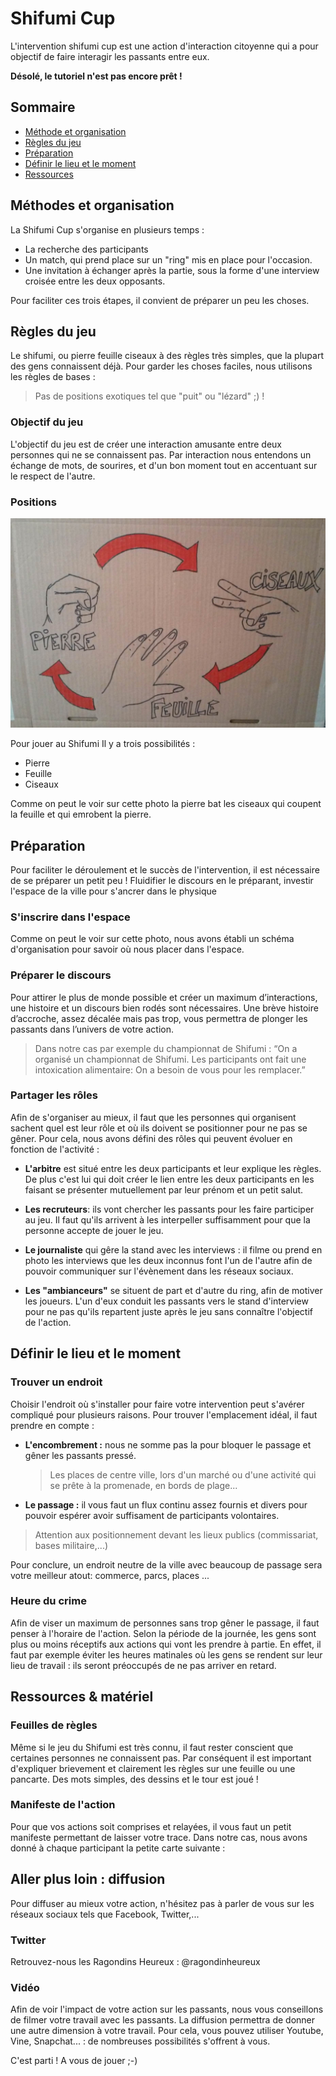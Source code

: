 # Shifumi Cup

L'intervention shifumi cup est une action d'interaction citoyenne qui a pour objectif de faire interagir les passants entre eux.

**Désolé, le tutoriel n'est pas encore prêt !**


## Sommaire

- [Méthode et organisation](https://github.com/ragondinsheureux/shifumi/blob/master/README.md#méthodes-et-organisation)
- [Règles du jeu](https://github.com/ragondinsheureux/shifumi/blob/master/README.md#régles-du-jeu)
- [Préparation](https://github.com/ragondinsheureux/shifumi/blob/master/README.md#préparation)
- [Définir le lieu et le moment](https://github.com/ragondinsheureux/shifumi/blob/master/README.md#définir-le-lieu-et-le-moment)
- [Ressources](https://github.com/ragondinsheureux/shifumi/blob/master/README.md#aller-plus-loin--diffusion)

## Méthodes et organisation
La Shifumi Cup s'organise en plusieurs temps :
 - La recherche des participants 
 - Un match, qui prend place sur un "ring" mis en place pour l'occasion.
 - Une invitation à échanger après la partie, sous la forme d'une interview croisée entre les deux opposants.
 
Pour faciliter ces trois étapes, il convient de préparer un peu les choses.
 
 
## Règles du jeu
Le shifumi, ou pierre feuille ciseaux à des règles très simples, que la plupart des gens connaissent déjà.
Pour garder les choses faciles, nous utilisons les règles de bases : 
> Pas de positions exotiques tel que "puit" ou "lézard" ;) !

### Objectif du jeu

L'objectif du jeu est de créer une interaction amusante entre deux personnes qui ne se connaissent pas. 
Par interaction nous entendons un échange de mots, de sourires, et d'un bon moment tout en accentuant sur le respect de l'autre. 



### Positions

![Alt Text](https://raw.githubusercontent.com/ragondinsheureux/shifumi/master/images/positions_shifumi.jpg)

Pour jouer au Shifumi Il y a trois possibilités : 
- Pierre
- Feuille 
- Ciseaux 

Comme on peut le voir sur cette photo la pierre bat les ciseaux qui coupent la feuille et qui emrobent la pierre. 

## Préparation

Pour faciliter le déroulement et le succès de l'intervention, il est nécessaire de se préparer un petit peu !
Fluidifier le discours en le préparant, investir l'espace de la ville pour s'ancrer dans le physique 

### S'inscrire dans l'espace

Comme on peut le voir sur cette photo, nous avons établi un schéma d'organisation pour savoir où nous placer dans l'espace. 

### Préparer le discours

Pour attirer le plus de monde possible et créer un maximum d’interactions, une histoire et un discours bien rodés sont nécessaires. 
Une brève histoire d’accroche, assez décalée mais pas trop, vous permettra de plonger les passants dans l’univers de votre action.
> Dans notre cas par exemple du championnat de Shifumi : “On a organisé un championnat de Shifumi. Les participants ont fait une intoxication alimentaire: On a besoin de vous pour les remplacer.”


### Partager les rôles

Afin de s'organiser au mieux, il faut que les personnes qui organisent sachent quel est leur rôle et où ils doivent se positionner pour ne pas se gêner. 
Pour cela, nous avons défini des rôles qui peuvent évoluer en fonction de l'activité :

- **L'arbitre** est situé entre les deux participants et leur explique les règles. De plus c'est lui qui doit créer le lien entre les deux participants en les faisant se présenter mutuellement par leur prénom et un petit salut.
- **Les recruteurs**: ils vont chercher les passants pour les faire participer au jeu. Il faut qu'ils arrivent à les interpeller suffisamment pour que la personne accepte de jouer le jeu. 
- **Le journaliste** qui gêre la stand avec les interviews : il filme ou prend en photo les interviews que les deux inconnus font l'un de l'autre afin de pouvoir communiquer sur l'évènement dans les réseaux sociaux.

- **Les "ambianceurs"** se situent de part et d'autre du ring, afin de motiver les joueurs. L'un d'eux conduit les passants vers le stand d'interview pour ne pas qu'ils repartent juste après le jeu sans connaître l'objectif de l'action.


## Définir le lieu et le moment

### Trouver un endroit 

Choisir l'endroit où s'installer pour faire votre intervention peut s'avérer compliqué pour plusieurs raisons.
Pour trouver l'emplacement idéal, il faut prendre en compte :
 - **L'encombrement :** nous ne somme pas la pour bloquer le passage et gêner les passants pressé.
   > Les places de centre ville, lors d'un marché ou d'une activité qui se prête à la promenade, en bords de plage...
 - **Le passage :** il vous faut un flux continu assez fournis et divers pour pouvoir espérer avoir suffisament de participants volontaires.

 > Attention aux positionnement devant les lieux publics (commissariat, bases militaire,...)

Pour conclure, un endroit neutre de la ville avec beaucoup de passage sera votre meilleur atout: commerce, parcs, places ...

### Heure du crime

Afin de viser un maximum de personnes sans trop gêner le passage, il faut penser à l'horaire de l'action. 
Selon la période de la journée, les gens sont plus ou moins réceptifs aux actions qui vont les prendre à partie.
En effet, il faut par exemple éviter les heures matinales où les gens se rendent sur leur lieu de travail : ils seront préoccupés de ne pas arriver en retard.

## Ressources & matériel
### Feuilles de règles

Même si le jeu du Shifumi est très connu, il faut rester conscient que certaines personnes ne connaissent pas. Par conséquent il est important d'expliquer brievement et clairement les règles sur une feuille ou une pancarte.
Des mots simples, des dessins et le tour est joué !

### Manifeste de l'action

Pour que vos actions soit comprises et relayées, il vous faut un petit manifeste permettant de laisser votre trace.
Dans notre cas, nous avons donné à chaque participant la petite carte suivante :




## Aller plus loin : diffusion

Pour diffuser au mieux votre action, n'hésitez pas à parler de vous sur les réseaux sociaux tels que Facebook, Twitter,...

### Twitter

Retrouvez-nous les Ragondins Heureux : @ragondinheureux

### Vidéo

Afin de voir l'impact de votre action sur les passants, nous vous conseillons de filmer votre travail avec les passants. 
La diffusion permettra de donner une autre dimension à votre travail. 
Pour cela, vous pouvez utiliser Youtube, Vine, Snapchat... : de nombreuses possibilités s'offrent à vous.

C'est parti ! A vous de jouer ;-) 
